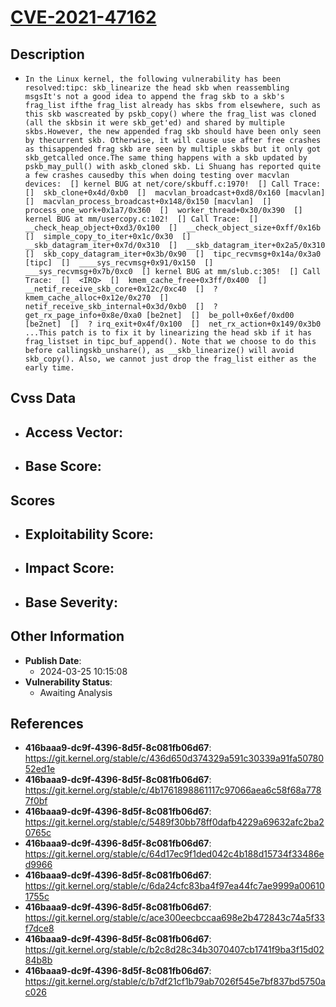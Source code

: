 
# [CVE-2021-47162](https://cve.mitre.org/cgi-bin/cvename.cgi?name=CVE-2021-47162)

## Description

- `In the Linux kernel, the following vulnerability has been resolved:tipc: skb_linearize the head skb when reassembling msgsIt's not a good idea to append the frag skb to a skb's frag_list ifthe frag_list already has skbs from elsewhere, such as this skb wascreated by pskb_copy() where the frag_list was cloned (all the skbsin it were skb_get'ed) and shared by multiple skbs.However, the new appended frag skb should have been only seen by thecurrent skb. Otherwise, it will cause use after free crashes as thisappended frag skb are seen by multiple skbs but it only got skb_getcalled once.The same thing happens with a skb updated by pskb_may_pull() with askb_cloned skb. Li Shuang has reported quite a few crashes causedby this when doing testing over macvlan devices:  [] kernel BUG at net/core/skbuff.c:1970!  [] Call Trace:  []  skb_clone+0x4d/0xb0  []  macvlan_broadcast+0xd8/0x160 [macvlan]  []  macvlan_process_broadcast+0x148/0x150 [macvlan]  []  process_one_work+0x1a7/0x360  []  worker_thread+0x30/0x390  [] kernel BUG at mm/usercopy.c:102!  [] Call Trace:  []  __check_heap_object+0xd3/0x100  []  __check_object_size+0xff/0x16b  []  simple_copy_to_iter+0x1c/0x30  []  __skb_datagram_iter+0x7d/0x310  []  __skb_datagram_iter+0x2a5/0x310  []  skb_copy_datagram_iter+0x3b/0x90  []  tipc_recvmsg+0x14a/0x3a0 [tipc]  []  ____sys_recvmsg+0x91/0x150  []  ___sys_recvmsg+0x7b/0xc0  [] kernel BUG at mm/slub.c:305!  [] Call Trace:  []  <IRQ>  []  kmem_cache_free+0x3ff/0x400  []  __netif_receive_skb_core+0x12c/0xc40  []  ? kmem_cache_alloc+0x12e/0x270  []  netif_receive_skb_internal+0x3d/0xb0  []  ? get_rx_page_info+0x8e/0xa0 [be2net]  []  be_poll+0x6ef/0xd00 [be2net]  []  ? irq_exit+0x4f/0x100  []  net_rx_action+0x149/0x3b0  ...This patch is to fix it by linearizing the head skb if it has frag_listset in tipc_buf_append(). Note that we choose to do this before callingskb_unshare(), as __skb_linearize() will avoid skb_copy(). Also, we cannot just drop the frag_list either as the early time.`

## Cvss Data

- **Access Vector**:
  - 
- **Base Score**:
  - 

## Scores

- **Exploitability Score**:
  - 
- **Impact Score**:
  - 
- **Base Severity**:
  - 

## Other Information

- **Publish Date**:
  - 2024-03-25 10:15:08
- **Vulnerability Status**:
  - Awaiting Analysis

## References

- **416baaa9-dc9f-4396-8d5f-8c081fb06d67**: https://git.kernel.org/stable/c/436d650d374329a591c30339a91fa5078052ed1e
- **416baaa9-dc9f-4396-8d5f-8c081fb06d67**: https://git.kernel.org/stable/c/4b1761898861117c97066aea6c58f68a7787f0bf
- **416baaa9-dc9f-4396-8d5f-8c081fb06d67**: https://git.kernel.org/stable/c/5489f30bb78ff0dafb4229a69632afc2ba20765c
- **416baaa9-dc9f-4396-8d5f-8c081fb06d67**: https://git.kernel.org/stable/c/64d17ec9f1ded042c4b188d15734f33486ed9966
- **416baaa9-dc9f-4396-8d5f-8c081fb06d67**: https://git.kernel.org/stable/c/6da24cfc83ba4f97ea44fc7ae9999a006101755c
- **416baaa9-dc9f-4396-8d5f-8c081fb06d67**: https://git.kernel.org/stable/c/ace300eecbccaa698e2b472843c74a5f33f7dce8
- **416baaa9-dc9f-4396-8d5f-8c081fb06d67**: https://git.kernel.org/stable/c/b2c8d28c34b3070407cb1741f9ba3f15d0284b8b
- **416baaa9-dc9f-4396-8d5f-8c081fb06d67**: https://git.kernel.org/stable/c/b7df21cf1b79ab7026f545e7bf837bd5750ac026
